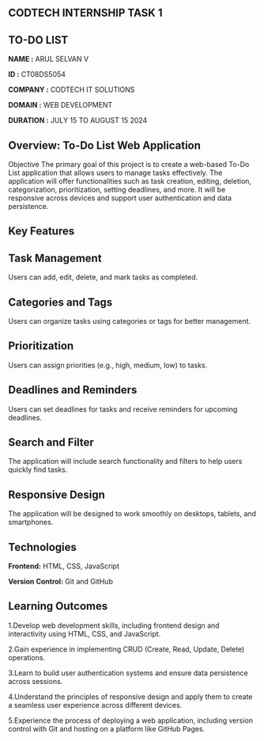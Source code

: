 ## CODTECH INTERNSHIP TASK 1

## TO-DO LIST

**NAME :** ARUL SELVAN V

**ID :** CT08DS5054

**COMPANY :** CODTECH IT SOLUTIONS

**DOMAIN :** WEB DEVELOPMENT

**DURATION :** JULY 15 TO AUGUST 15 2024

## Overview: To-Do List Web Application
Objective
The primary goal of this project is to create a web-based To-Do List application that allows users to manage tasks effectively. The application will offer functionalities such as task creation, editing, deletion, categorization, prioritization, setting deadlines, and more. It will be responsive across devices and support user authentication and data persistence.

## Key Features

## Task Management

Users can add, edit, delete, and mark tasks as completed.

## Categories and Tags

Users can organize tasks using categories or tags for better management.

## Prioritization

Users can assign priorities (e.g., high, medium, low) to tasks.

## Deadlines and Reminders

Users can set deadlines for tasks and receive reminders for upcoming deadlines.

## Search and Filter

The application will include search functionality and filters to help users quickly find tasks.

## Responsive Design

The application will be designed to work smoothly on desktops, tablets, and smartphones.

## Technologies
**Frontend:** HTML, CSS, JavaScript

**Version Control:** Git and GitHub

## Learning Outcomes

1.Develop web development skills, including frontend design and interactivity using HTML, CSS, and JavaScript.

2.Gain experience in implementing CRUD (Create, Read, Update, Delete) operations.

3.Learn to build user authentication systems and ensure data persistence across sessions.

4.Understand the principles of responsive design and apply them to create a seamless user experience across different devices.

5.Experience the process of deploying a web application, including version control with Git and hosting on a platform like GitHub Pages.
